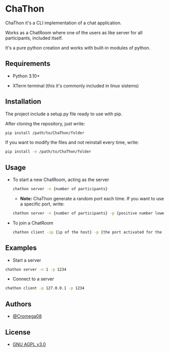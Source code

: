 
# ChaThon

ChaThon it's a CLI implementation of a chat application.

Works as a ChatRoom where one of the users as like server for all participants, included itself.

It's a pure python creation and works with built-in modules of python.

## Requirements

* Python 3.10+

* XTerm terminal (this it's commonly included in linux sistems)

## Installation

The project include a setup.py file ready to use with pip.

After cloning the repository, just write:

```bash
pip install /path/to/ChaThon/folder
```

If you want to modify the files and not reinstall every time, write:

```bash
pip install -e /path/to/ChaThon/folder
```

## Usage

* To start a new ChatRoom, acting as the server

    ```bash
    chathon server -n {number of participants}
    ```

    * **Note:** ChaThon generate a random port each time. If you want to use a specific port, write:

    ```bash
    chathon server -n {number of participants} -p {positive number lower than 65000}
    ```

* To join a ChatRoom

    ```bash
    chathon client -ip {ip of the host} -p {the port activated for the host}
    ```

## Examples

* Start a server

```bash
chathon server -n 1 -p 1234
```

* Connect to a server

```bash
chathon client -p 127.0.0.1 -p 1234
```

## Authors

* [@Cromega08](https://www.github.com/cromega08)

## License

* [GNU AGPL v3.0](https://choosealicense.com/licenses/agpl-3.0/)
